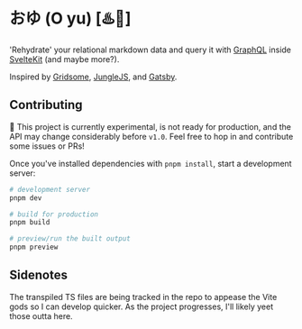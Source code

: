 # おゆ (O yu) [♨️🚰]

'Rehydrate' your relational markdown data and query it with [GraphQL](https://graphql.org/) inside [SvelteKit](https://kit.svelte.dev/) (and maybe more?). 

Inspired by [Gridsome](https://gridsome.org/), [JungleJS](https://www.junglejs.org/), and [Gatsby](https://www.gatsbyjs.com/).

## Contributing

🚧 This project is currently experimental, is not ready for production, and the API may change considerably before `v1.0`. Feel free to hop in and contribute some issues or PRs!

Once you've installed dependencies with `pnpm install`, start a development server:

```bash
# development server
pnpm dev

# build for production
pnpm build

# preview/run the built output
pnpm preview
```

## Sidenotes

The transpiled TS files are being tracked in the repo to appease the Vite gods so I can develop quicker. As the project progresses, I'll likely yeet those outta here.
